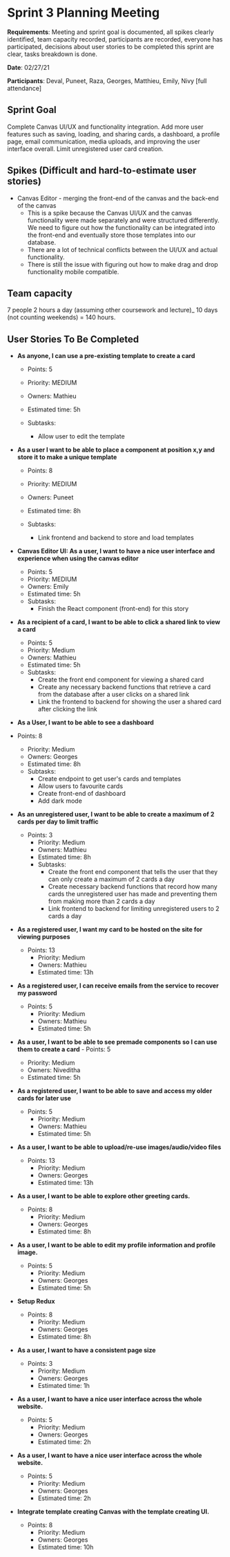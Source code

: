 # Sprint 3 Planning Meeting

**Requirements**: Meeting and sprint goal is documented, all spikes clearly identified, team capacity recorded, participants are recorded, everyone has participated, decisions about user stories to be completed this sprint are clear, tasks breakdown is done.

**Date**: 02/27/21

**Participants**: Deval, Puneet, Raza, Georges, Matthieu, Emily, Nivy [full attendance]

## **Sprint Goal**

Complete Canvas UI/UX and functionality integration. Add more user features such as saving, loading, and sharing cards, a dashboard, a profile page, email communication, media uploads, and improving the user interface overall. Limit unregistered user card creation.  

## **Spikes (Difficult and hard-to-estimate user stories)**

-   Canvas Editor - merging the front-end of the canvas and the back-end of the canvas
    -   This is a spike because the Canvas UI/UX and the canvas functionality were made separately and were structured differently. We need to figure out how the functionality can be integrated into the front-end and eventually store those templates into our database.
    -   There are a lot of technical conflicts between the UI/UX and actual functionality. 
    -   There is still the issue with figuring out how to make drag and drop functionality mobile compatible.

## **Team capacity**

7 people 2 hours a day (assuming other coursework and lecture)_ 10 days (not counting weekends) = 140 hours.

## **User Stories To Be Completed**

-   **As anyone, I can use a pre-existing template to create a card**
    -   Points: 5
        
    -   Priority: MEDIUM
        
    -   Owners: Mathieu 
        
    -   Estimated time: 5h
        
    -   Subtasks: 
        
        -   Allow user to edit the template

-   **As a user I want to be able to place a component at position x,y and store it to make a unique template**
    -   Points: 8
        
    -   Priority: MEDIUM
        
    -   Owners: Puneet
        
    -   Estimated time: 8h
        
    -   Subtasks:
        
        -   Link frontend and backend to store and load templates

-   **Canvas Editor UI: As a user, I want to have a nice user interface and experience when using the canvas editor**

    -   Points: 5
    -   Priority: MEDIUM
    -   Owners: Emily
    -   Estimated time: 5h
    -   Subtasks:
        -   Finish the React component (front-end) for this story

-   **As a recipient of a card, I want to be able to click a shared link to view a card**
    -   Points: 5
    -   Priority: Medium
    -   Owners: Mathieu
    -   Estimated time: 5h
    -   Subtasks:
        -   Create the front end component for viewing a shared card
        -   Create any necessary backend functions that retrieve a card from the database after a user clicks on a shared link
        - 	Link the frontend to backend for showing the user a shared card after clicking the link
-   **As a User, I want to be able to see a dashboard**
-   Points: 8
    -   Priority: Medium
    -   Owners: Georges
    -   Estimated time: 8h
    -   Subtasks:
        -   Create endpoint to get user's cards and templates
        -   Allow users to favourite cards
        -   Create front-end of dashboard
        -   Add dark mode
-   **As an unregistered user, I want to be able to create a maximum of 2 cards per day to limit traffic**
    -   Points: 3
        -   Priority: Medium
        -   Owners: Mathieu
        -   Estimated time: 8h
        -   Subtasks:
            -   Create the front end component that tells the user that they can only create a maximum of 2 cards a day 
            -   Create necessary backend functions that record how many cards the unregistered user has made and preventing them from making more than 2 cards a day
            -   Link frontend to backend for limiting unregistered users to 2 cards a day
-   **As a registered user, I want my card to be hosted on the site for viewing purposes**
    -   Points: 13
        -   Priority: Medium
        -   Owners: Mathieu
        -   Estimated time: 13h
-   **As a registered user, I can receive emails from the service to recover my password**
    -   Points: 5
        -   Priority: Medium
        -   Owners: Mathieu
        -   Estimated time: 5h

-    **As a user, I want to be able to see premade components so I can use them to create a card**
    -   Points: 5
        -   Priority: Medium
        -   Owners: Niveditha
        -   Estimated time: 5h

-   **As a registered user, I want to be able to save and access my older cards for later use**
    -   Points: 5
        -   Priority: Medium
        -   Owners: Mathieu
        -   Estimated time: 5h

-   **As a user, I want to be able to upload/re-use images/audio/video files**
    -   Points: 13
        -   Priority: Medium
        -   Owners: Georges
        -   Estimated time: 13h

-   **As a user, I want to be able to explore other greeting cards.**
    -   Points: 8
        -   Priority: Medium
        -   Owners: Georges
        -   Estimated time: 8h

-   **As a user, I want to be able to edit my profile information and profile image.**
    -   Points: 5
        -   Priority: Medium
        -   Owners: Georges
        -   Estimated time: 5h

-   **Setup Redux**
    -   Points: 8
        -   Priority: Medium
        -   Owners: Georges
        -   Estimated time: 8h

-   **As a user, I want to have a consistent page size**
    -   Points: 3
        -   Priority: Medium
        -   Owners: Georges
        -   Estimated time: 1h

-   **As a user, I want to have a nice user interface across the whole website.**
    -   Points: 5
        -   Priority: Medium
        -   Owners: Georges
        -   Estimated time: 2h

-   **As a user, I want to have a nice user interface across the whole website.**
    -   Points: 5
        -   Priority: Medium
        -   Owners: Georges
        -   Estimated time: 2h

-   **Integrate template creating Canvas with the template creating UI.**
    -   Points: 8
        -   Priority: Medium
        -   Owners: Georges
        -   Estimated time: 10h